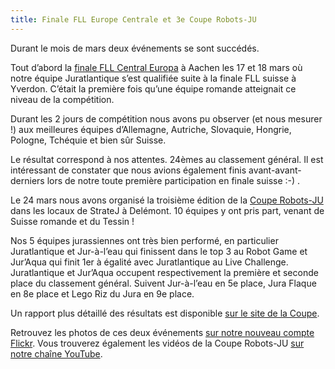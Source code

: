 ```yaml
---
title: Finale FLL Europe Centrale et 3e Coupe Robots-JU
---
```


Durant le mois de mars deux événements se sont succédés.

Tout d’abord la [finale FLL Central Europa](https://www.first-lego-league.org/de/fll/regionen.html?s=FLL+2017%2F18&c=FLL+Finale+Zentraleuropa+2018&m=21714536378080) à Aachen les 17 et 18 mars où notre équipe Juratlantique s’est qualifiée suite à la finale FLL suisse à Yverdon.
C’était la première fois qu’une équipe romande atteignait ce niveau de la compétition.

Durant les 2 jours de compétition nous avons pu observer (et nous mesurer !) aux meilleures équipes d’Allemagne, Autriche, Slovaquie, Hongrie, Pologne, Tchéquie et bien sûr Suisse.

Le résultat correspond à nos attentes.
24èmes au classement général.
Il est intéressant de constater que nous avions également finis avant-avant-derniers lors de notre toute première participation en finale suisse :-) .

Le 24 mars nous avons organisé la troisième édition de la [Coupe Robots-JU](https://coupe.robots-ju.ch/) dans les locaux de StrateJ à Delémont.
10 équipes y ont pris part, venant de Suisse romande et du Tessin !

Nos 5 équipes jurassiennes ont très bien performé, en particulier Juratlantique et Jur-à-l’eau qui finissent dans le top 3 au Robot Game et Jur’Aqua qui finit 1er à égalité avec Juratlantique au Live Challenge.
Juratlantique et Jur’Aqua occupent respectivement la première et seconde place du classement général.
Suivent Jur-à-l’eau en 5e place, Jura Flaque en 8e place et Lego Riz du Jura en 9e place.

Un rapport plus détaillé des résultats est disponible [sur le site de la Coupe](https://coupe.robots-ju.ch/2018/04/06/resultats-2018).

Retrouvez les photos de ces deux événements [sur notre nouveau compte Flickr](https://www.flickr.com/photos/robots-ju/).
Vous trouverez également les vidéos de la Coupe Robots-JU [sur notre chaîne YouTube](https://www.youtube.com/user/robotsju).
